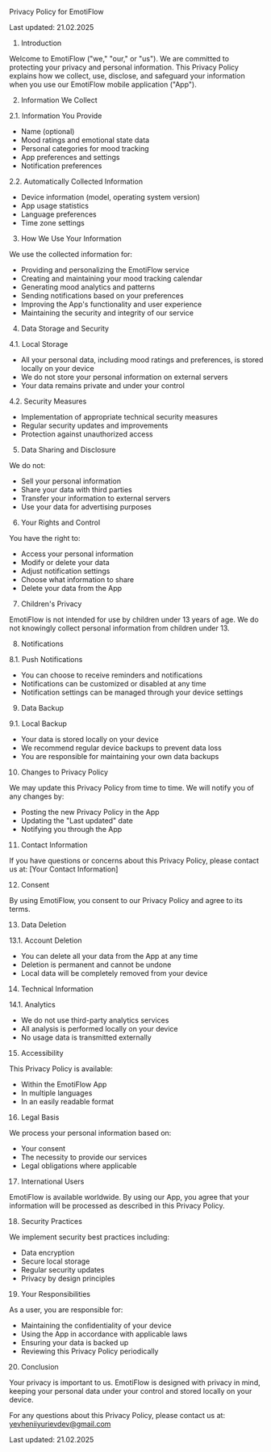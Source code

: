 Privacy Policy for EmotiFlow

Last updated: 21.02.2025

1. Introduction

Welcome to EmotiFlow ("we," "our," or "us"). We are committed to protecting your privacy and personal information. This Privacy Policy explains how we collect, use, disclose, and safeguard your information when you use our EmotiFlow mobile application ("App").

2. Information We Collect

2.1. Information You Provide
- Name (optional)
- Mood ratings and emotional state data
- Personal categories for mood tracking
- App preferences and settings
- Notification preferences

2.2. Automatically Collected Information
- Device information (model, operating system version)
- App usage statistics
- Language preferences
- Time zone settings

3. How We Use Your Information

We use the collected information for:
- Providing and personalizing the EmotiFlow service
- Creating and maintaining your mood tracking calendar
- Generating mood analytics and patterns
- Sending notifications based on your preferences
- Improving the App's functionality and user experience
- Maintaining the security and integrity of our service

4. Data Storage and Security

4.1. Local Storage
- All your personal data, including mood ratings and preferences, is stored locally on your device
- We do not store your personal information on external servers
- Your data remains private and under your control

4.2. Security Measures
- Implementation of appropriate technical security measures
- Regular security updates and improvements
- Protection against unauthorized access

5. Data Sharing and Disclosure

We do not:
- Sell your personal information
- Share your data with third parties
- Transfer your information to external servers
- Use your data for advertising purposes

6. Your Rights and Control

You have the right to:
- Access your personal information
- Modify or delete your data
- Adjust notification settings
- Choose what information to share
- Delete your data from the App

7. Children's Privacy

EmotiFlow is not intended for use by children under 13 years of age. We do not knowingly collect personal information from children under 13.

8. Notifications

8.1. Push Notifications
- You can choose to receive reminders and notifications
- Notifications can be customized or disabled at any time
- Notification settings can be managed through your device settings

9. Data Backup

9.1. Local Backup
- Your data is stored locally on your device
- We recommend regular device backups to prevent data loss
- You are responsible for maintaining your own data backups

10. Changes to Privacy Policy

We may update this Privacy Policy from time to time. We will notify you of any changes by:
- Posting the new Privacy Policy in the App
- Updating the "Last updated" date
- Notifying you through the App

11. Contact Information

If you have questions or concerns about this Privacy Policy, please contact us at:
[Your Contact Information]

12. Consent

By using EmotiFlow, you consent to our Privacy Policy and agree to its terms.

13. Data Deletion

13.1. Account Deletion
- You can delete all your data from the App at any time
- Deletion is permanent and cannot be undone
- Local data will be completely removed from your device

14. Technical Information

14.1. Analytics
- We do not use third-party analytics services
- All analysis is performed locally on your device
- No usage data is transmitted externally

15. Accessibility

This Privacy Policy is available:
- Within the EmotiFlow App
- In multiple languages
- In an easily readable format

16. Legal Basis

We process your personal information based on:
- Your consent
- The necessity to provide our services
- Legal obligations where applicable

17. International Users

EmotiFlow is available worldwide. By using our App, you agree that your information will be processed as described in this Privacy Policy.

18. Security Practices

We implement security best practices including:
- Data encryption
- Secure local storage
- Regular security updates
- Privacy by design principles

19. Your Responsibilities

As a user, you are responsible for:
- Maintaining the confidentiality of your device
- Using the App in accordance with applicable laws
- Ensuring your data is backed up
- Reviewing this Privacy Policy periodically

20. Conclusion

Your privacy is important to us. EmotiFlow is designed with privacy in mind, keeping your personal data under your control and stored locally on your device.

For any questions about this Privacy Policy, please contact us at:
yevheniiyurievdev@gmail.com

Last updated: 21.02.2025
